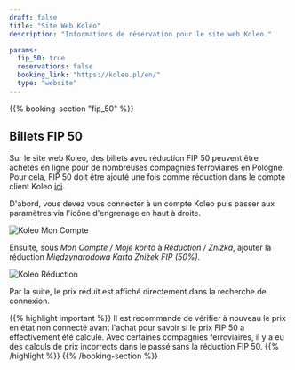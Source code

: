 ```yaml
---
draft: false
title: "Site Web Koleo"
description: "Informations de réservation pour le site web Koleo."

params:
  fip_50: true
  reservations: false
  booking_link: "https://koleo.pl/en/"
  type: "website"
---
```


{{% booking-section "fip_50" %}}

## Billets FIP 50

Sur le site web Koleo, des billets avec réduction FIP 50 peuvent être achetés en ligne pour de nombreuses compagnies ferroviaires en Pologne. Pour cela, FIP 50 doit être ajouté une fois comme réduction dans le compte client Koleo [ici](https://koleo.pl/de/my/account).

D'abord, vous devez vous connecter à un compte Koleo puis passer aux paramètres via l'icône d'engrenage en haut à droite.

![Koleo Mon Compte](koleo_account.webp)

Ensuite, sous _Mon Compte / Moje konto_ à _Réduction / Zniżka_, ajouter la réduction _Międzynarodowa Karta Zniżek FIP (50%)_.

![Koleo Réduction](koleo_discount.webp)

Par la suite, le prix réduit est affiché directement dans la recherche de connexion.

{{% highlight important %}}
Il est recommandé de vérifier à nouveau le prix en état non connecté avant l'achat pour savoir si le prix FIP 50 a effectivement été calculé. Avec certaines compagnies ferroviaires, il y a eu des calculs de prix incorrects dans le passé sans la réduction FIP 50.
{{% /highlight %}}
{{% /booking-section %}}
